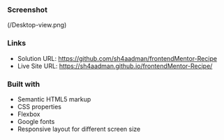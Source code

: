 ### Screenshot

(/Desktop-view.png)

### Links

- Solution URL: https://github.com/sh4aadman/frontendMentor-Recipe
- Live Site URL: https://sh4aadman.github.io/frontendMentor-Recipe/

### Built with

- Semantic HTML5 markup
- CSS properties
- Flexbox
- Google fonts
- Responsive layout for different screen size
